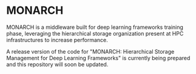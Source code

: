 # MONARCH
MONARCH is a middleware built for deep learning frameworks training phase, leveraging the hierarchical storage organization present at HPC infrastructures to increase performance.

A release version of the code for "MONARCH: Hierarchical Storage Management for Deep Learning Frameworks" is currently being prepared and this repository will soon be updated. 
